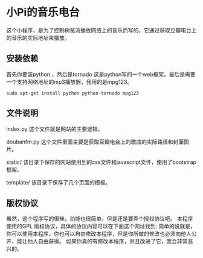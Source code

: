 # 小Pi的音乐电台

   这个小程序，是为了控制树莓派播放网络上的音乐而写的，它通过获取豆瓣电台上的音乐的实际地址来播放。
   
## 安装依赖
   首先你要装python ，然后是tornado 这是python写的一个web框架。最后是需要一个支持网络地址的mp3播放器，我用的是mpg123。

    sudo apt-get install python python-tornado mpg123

## 文件说明

  index.py     这个文件就是网站的主要逻辑。

  doubanfm.py  这个文件里面主要是获取豆瓣电台上的歌曲的实际路径和封面图片。

  static/     该目录下保存的网站使用到的css文件和javascript文件，使用了bootstrap框架。   

  template/     该目录下保存了几个页面的模板。

 
## 版权协议

   虽然，这个程序写的很矬，功能也很简单，但是还是要弄个授权协议吧。
   本程序使用的GPL 版权协议，具体的协议内容可以在下面这个网址找到:
   [](https://www.gnu.org/copyleft/gpl.html)
    简单的说就是，你可以使用本程序，你也可以自由修改本程序，但是你所做的修改也必须向他人公开，能让他人自由获得。 如果你真的有修改本程序，并且改进了它，我会非常高兴的。

